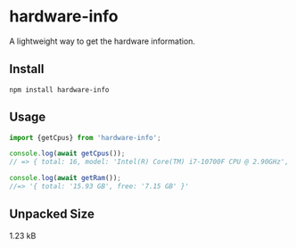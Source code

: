 # hardware-info
A lightweight way to get the hardware information.

## Install
`npm install hardware-info`

## Usage

```javascript
import {getCpus} from 'hardware-info';

console.log(await getCpus());
// => { total: 16, model: 'Intel(R) Core(TM) i7-10700F CPU @ 2.90GHz', speed: 2904 }'

console.log(await getRam());
//=> '{ total: '15.93 GB', free: '7.15 GB' }'
```
## Unpacked Size
1.23 kB
